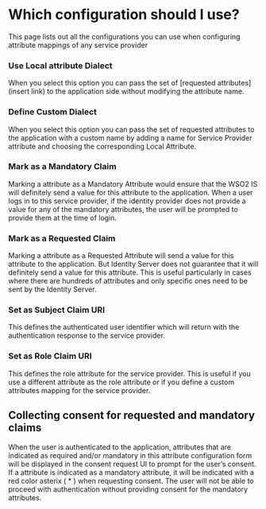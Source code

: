 # Which configuration should I use?

This page lists out all the configurations you can use when configuring attribute mappings of any service provider

### Use Local attribute Dialect

When you select this option you can pass the set of [requested attributes](insert link) to the application side without modifying the 
attribute name.

### Define Custom Dialect

When you select this option you can pass the set of requested attributes to the application with a custom name by adding a 
name for Service Provider attribute and choosing the corresponding Local Attribute.

### Mark as a Mandatory Claim

Marking a attribute as a Mandatory Attribute would ensure that the WSO2 IS will definitely send a value for this attribute to the 
application.  When a user logs in to this service provider, if the identity provider does not provide a value for any of
the mandatory attributes, the user will be prompted to provide them at the time of login.

### Mark as a Requested Claim

Marking a attribute as a Requested Attribute will send a value for this attribute to the application. But Identity Server does not 
guarantee that it will definitely send a value for this attribute. This is useful particularly in cases where there are 
hundreds of attributes and only specific ones need to be sent by the Identity Server.

### Set as Subject Claim URI

This defines the authenticated user identifier which will return with the authentication response to the service 
provider.

### Set as Role Claim URI

This defines the role attribute for the service provider. This is useful if you use a different attribute as the role attribute or 
if you define a custom attributes mapping for the service provider.

## Collecting consent for requested and mandatory claims

When the user is authenticated to the application, attributes that are indicated as required and/or mandatory in this attribute 
configuration form will be displayed in the consent request UI to prompt for the user’s consent.
If a attribute is indicated as a mandatory attribute, it will be indicated with a red color asterix ( * ) when requesting consent.
The user will not be able to proceed with authentication without providing consent for the mandatory attributes.
